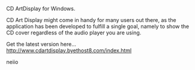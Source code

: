 CD ArtDisplay for Windows.

CD Art Display might come in handy for many users out there, as the application has been developed to fulfill a single goal, namely to show the CD cover regardless of the audio player you are using.

Get the latest version here...
http://www.cdartdisplay.byethost8.com/index.html

neiio
